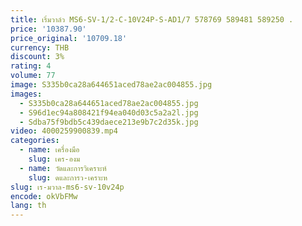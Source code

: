 ```yaml
---
title: เริ่มวาล์ว MS6-SV-1/2-C-10V24P-S-AD1/7 578769 589481 589250 .
price: '10387.90'
price_original: '10709.18'
currency: THB
discount: 3%
rating: 4
volume: 77
image: S335b0ca28a644651aced78ae2ac004855.jpg
images:
  - S335b0ca28a644651aced78ae2ac004855.jpg
  - S96d1ec94a808421f94ea040d03c5a2a2l.jpg
  - Sdba75f9bdb5c439daece213e9b7c2d35k.jpg
video: 4000259900839.mp4
categories:
  - name: เครื่องมือ
    slug: เคร-องม
  - name: วัดและการวิเคราะห์
    slug: ดและการว-เคราะห
slug: เร-มวาล-ms6-sv-10v24p
encode: okVbFMw
lang: th
---
```

  